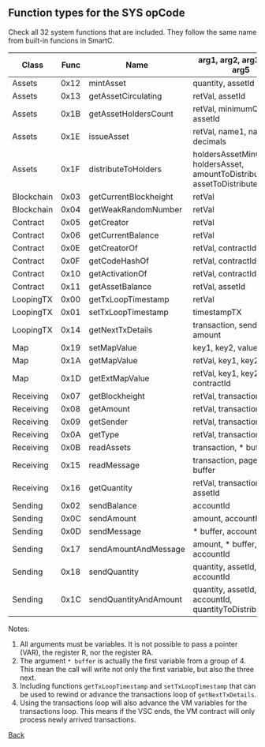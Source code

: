 ## Function types for the SYS opCode

Check all 32 system functions that are included. They follow the same name from built-in funcions in SmartC.

| Class | Func | Name | arg1, arg2, arg3, arg4, arg5 |
| --- | --- | --- | --- |
| Assets | 0x12 | mintAsset | quantity, assetId |
| Assets | 0x13 | getAssetCirculating | retVal, assetId |
| Assets | 0x1B | getAssetHoldersCount | retVal, minimumQuantity, assetId |
| Assets | 0x1E | issueAsset | retVal, name1, name2, decimals |
| Assets | 0x1F | distributeToHolders | holdersAssetMinQuantity, holdersAsset, amountToDistribute, assetToDistribute |
| Blockchain | 0x03 | getCurrentBlockheight | retVal |
| Blockchain | 0x04 | getWeakRandomNumber | retVal |
| Contract | 0x05 | getCreator | retVal |
| Contract | 0x06 | getCurrentBalance | retVal |
| Contract | 0x0E | getCreatorOf | retVal, contractId |
| Contract | 0x0F | getCodeHashOf | retVal, contractId |
| Contract | 0x10 | getActivationOf | retVal, contractId |
| Contract | 0x11 | getAssetBalance | retVal, assetId |
| LoopingTX | 0x00 | getTxLoopTimestamp | retVal |
| LoopingTX | 0x01 | setTxLoopTimestamp | timestampTX |
| LoopingTX | 0x14 | getNextTxDetails | transaction, sender, amount |
| Map | 0x19 | setMapValue | key1, key2, value |
| Map | 0x1A | getMapValue | retVal, key1, key2 |
| Map | 0x1D | getExtMapValue | retVal, key1, key2, contractId |
| Receiving | 0x07 | getBlockheight | retVal, transaction |
| Receiving | 0x08 | getAmount | retVal, transaction |
| Receiving | 0x09 | getSender | retVal, transaction |
| Receiving | 0x0A | getType | retVal, transaction |
| Receiving | 0x0B | readAssets | transaction, * buffer |
| Receiving | 0x15 | readMessage | transaction, page, * buffer |
| Receiving | 0x16 | getQuantity | retVal, transaction, assetId |
| Sending | 0x02 | sendBalance | accountId |
| Sending | 0x0C | sendAmount | amount, accountId |
| Sending | 0x0D | sendMessage | * buffer, accountId |
| Sending | 0x17 | sendAmountAndMessage | amount, * buffer, accountId |
| Sending | 0x18 | sendQuantity | quantity, assetId, accountId |
| Sending | 0x1C | sendQuantityAndAmount | quantity, assetId, amount, accountId, quantityToDistribute |

Notes:
1) All arguments must be variables. It is not possible to pass a pointer (VAR), the register R, nor the register RA.
2) The argument `* buffer` is actually the first variable from a group of 4. This mean the call will write not only the first variable, but also the three next.
3) Including functions `getTxLoopTimestamp` and `setTxLoopTimestamp` that can be used to rewind or advance the transactions loop of `getNextTxDetails`.
4) Using the transactions loop will also advance the VM variables for the transactions loop. This means if the VSC ends, the VM contract will only process newly arrived transactions.

[Back](./README.md)

